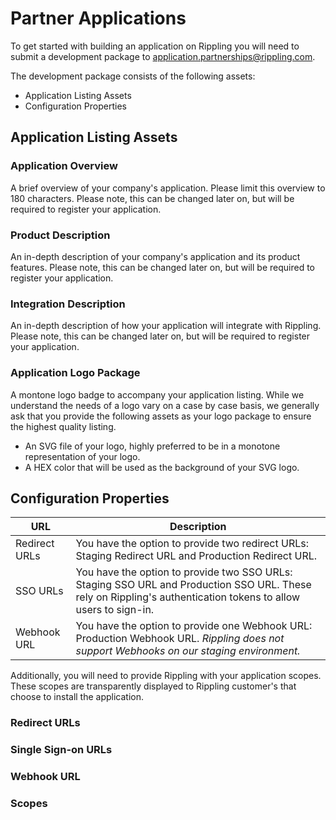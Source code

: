 # Partner Applications

To get started with building an application on Rippling you will need to submit a development package to application.partnerships@rippling.com.

The development package consists of the following assets:

- Application Listing Assets
- Configuration Properties

## Application Listing Assets

### Application Overview

A brief overview of your company's application. Please limit this overview to 180 characters. Please note, this can be changed later on, but will be required to register your application.

### Product Description

An in-depth description of your company's application and its product features. Please note, this can be changed later on, but will be required to register your application.

### Integration Description

An in-depth description of how your application will integrate with Rippling. Please note, this can be changed later on, but will be required to register your application.

### Application Logo Package

A montone logo badge to accompany your application listing. While we understand the needs of a logo vary on a case by case basis, we generally ask that you provide the following assets as your logo package to ensure the highest quality listing.

- An SVG file of your logo, highly preferred to be in a monotone representation of your logo.
- A HEX color that will be used as the background of your SVG logo.

## Configuration Properties

URL           | Description
--------------|---------------------------------------------------------------------------------------------------------------------------------------
Redirect URLs | You have the option to provide two redirect URLs: Staging Redirect URL and Production Redirect URL.
SSO URLs      | You have the option to provide two SSO URLs: Staging SSO URL and Production SSO URL. These rely on Rippling's authentication tokens to allow users to sign-in.
Webhook URL  |  You have the option to provide one Webhook URL: Production Webhook URL. *Rippling does not support Webhooks on our staging environment.*

Additionally, you will need to provide Rippling with your application scopes. These scopes are transparently displayed to Rippling customer's that choose to install the application.

### Redirect URLs

### Single Sign-on URLs

### Webhook URL

### Scopes